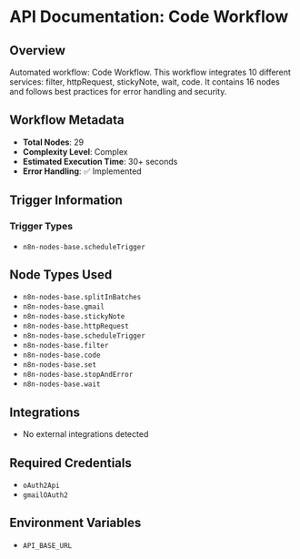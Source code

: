 # API Documentation: Code Workflow

## Overview
Automated workflow: Code Workflow. This workflow integrates 10 different services: filter, httpRequest, stickyNote, wait, code. It contains 16 nodes and follows best practices for error handling and security.

## Workflow Metadata
- **Total Nodes**: 29
- **Complexity Level**: Complex
- **Estimated Execution Time**: 30+ seconds
- **Error Handling**: ✅ Implemented

## Trigger Information
### Trigger Types
- `n8n-nodes-base.scheduleTrigger`

## Node Types Used
- `n8n-nodes-base.splitInBatches`
- `n8n-nodes-base.gmail`
- `n8n-nodes-base.stickyNote`
- `n8n-nodes-base.httpRequest`
- `n8n-nodes-base.scheduleTrigger`
- `n8n-nodes-base.filter`
- `n8n-nodes-base.code`
- `n8n-nodes-base.set`
- `n8n-nodes-base.stopAndError`
- `n8n-nodes-base.wait`

## Integrations
- No external integrations detected

## Required Credentials
- `oAuth2Api`
- `gmailOAuth2`

## Environment Variables
- `API_BASE_URL`
